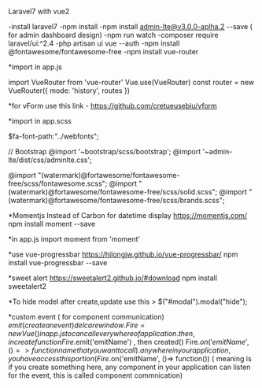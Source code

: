 Laravel7 with vue2

-install laravel7
-npm install
-npm install admin-lte@v3.0.0-aplha.2 --save ( for admin dashboard design)
-npm run watch
-composer require laravel/ui:^2.4
-php artisan ui vue --auth
-npm install @fontawesome/fontawesome-free
-npm install vue-router

*import in app.js

import VueRouter from 'vue-router'
Vue.use(VueRouter)
const router = new VueRouter({
    mode: 'history',
    routes
})

*for vForm use this link - https://github.com/cretueusebiu/vform

*import in app.scss

$fa-font-path:"../webfonts";

// Bootstrap
@import '~bootstrap/scss/bootstrap';
@import '~admin-lte/dist/css/adminlte.css';

@import "(watermark)@fortawesome/fontawesome-free/scss/fontawesome.scss";
@import "(watermark)@fortawesome/fontawesome-free/scss/solid.scss";
@import "(watermark)@fortawesome/fontawesome-free/scss/brands.scss";

*Momentjs Instead of Carbon for datetime display 
https://momentjs.com/
npm install moment --save

*in app.js
import moment from 'moment'

*use vue-progressbar
https://hilongjw.github.io/vue-progressbar/
npm install vue-progressbar --save

*sweet alert
https://sweetalert2.github.io/#download
npm install sweetalert2

*To hide model after create,update
use this > $("#modal").modal("hide");

*custom event ( for component communication)
$emit ( create an event)
delcare window.Fire=new Vue() in app.js to can call everywhere of application.
then, in create function Fire.$emit('emitName') ,
then created() Fire.$on('emitName', ()=> function name that you want to call ).
anywhere in your application,
 you have access this portion(Fire.$on('emitName', ()=> function()) 
( meaning is if you create something here, any component in your application can listen for the event, this is called component commnication)

